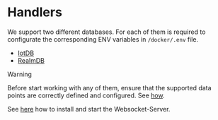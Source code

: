 # Handlers

We support two different databases. For each of them is required to configurate the corresponding ENV variables in `/docker/.env` file. 

- [IotDB](./src/iotdb/README.md)
- [RealmDB](./src/realmdb/README.md)

> [!WARNING]
> Before start working with any of them, ensure that the supported data points are correctly defined and configured. See [how](./handlers/config/README.md).

See [here](../../information-layer/README.md) how to install and start the Websocket-Server.
